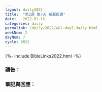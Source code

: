 ```yaml
---
layout: daily2022
title:  "第2週 第7天 補漏拾遺"
date:   2022-01-16
categories: daily
permalink: /daily/2022/wk2-day7-daily.html
weekNum: 2
dayNum: 7
cycle: 2022
---
```


{%- include BibleLinks2022.html -%}

### 禱告：

### 筆記與回應：
